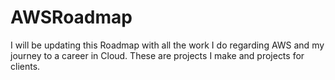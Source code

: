 # AWSRoadmap
I will be updating this Roadmap with all the work I do regarding AWS and my journey to a career in Cloud. These are projects I make and projects for clients.

